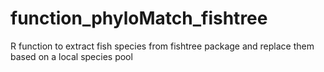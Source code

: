 # function_phyloMatch_fishtree
R function to extract fish species from fishtree package and replace them based on a local species pool 

